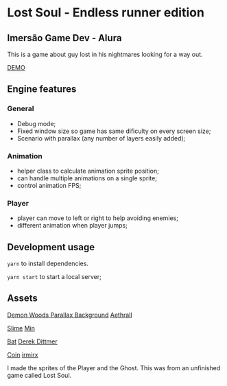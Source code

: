 # Lost Soul - Endless runner edition

## Imersão Game Dev - Alura

This is a game about guy lost in his nightmares looking for a way out.

[DEMO](https://daniofilho.com.br/estudo/imersao-game-dev-alura/final/)

## Engine features

### General

- Debug mode;
- Fixed window size so game has same dificulty on every screen size;
- Scenario with parallax (any number of layers easily added);

### Animation

- helper class to calculate animation sprite position;
- can handle multiple animations on a single sprite;
- control animation FPS;

### Player

- player can move to left or right to help avoiding enemies;
- different animation when player jumps;

## Development usage

`yarn` to install dependencies.

`yarn start` to start a local server;

## Assets

[Demon Woods Parallax Background](https://aethrall.itch.io/demon-woods-parallax-background)
[Aethrall](https://aethrall.itch.io/)

[Slime](https://opengameart.org/content/25x25-slime-animation)
[Min](https://opengameart.org/users/min)

[Bat](https://www.gamasutra.com/blogs/DerekDittmer/20130205/198485/Braid_Style_Rewind_System_01.php)
[Derek Dittmer](https://www.gamasutra.com/blogs/author/DerekDittmer/940984/)

[Coin](https://opengameart.org/content/spinning-pixel-coin-0)
[irmirx](https://opengameart.org/users/irmirx)

I made the sprites of the Player and the Ghost. This was from an unfinished game called Lost Soul.

